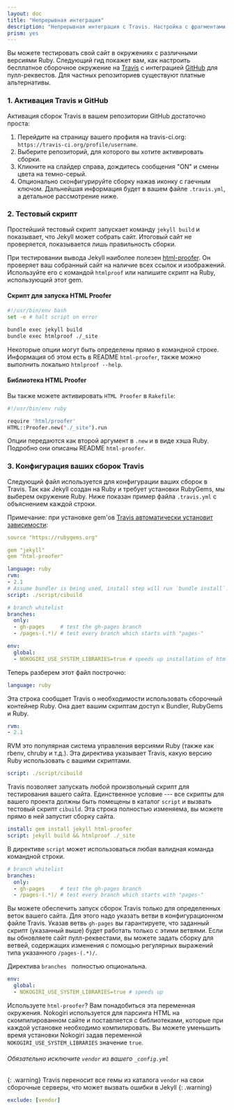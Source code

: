 ```yaml
---
layout: doc
title: "Непрерывная интеграция"
description: "Непрерывная интеграция с Travis. Настройка с фрагментами конфигурационных файлов."
prism: yes
---
```

Вы можете тестировать свой сайт в окружениях с различными версиями Ruby. Следующий гид покажет вам, как настроить бесплатное сборочное окружение на [Travis](https://travis-ci.org/) с интеграцией [GitHub](https://github.com/) для пулл-реквестов. Для частных репозиториев существуют платные альтернативы.

### 1. Активация Travis и GitHub

Активация сборок Travis  в вашем репозитории GitHub достаточно проста:

1. Перейдите на страницу вашего профиля на travis-ci.org: `https://travis-ci.org/profile/username`.
2. Выберите репозиторий, для которого вы хотите активировать сборки.
3. Кликните на слайдер справа, дождитесь сообщения "ON" и смены цвета на темно-серый.
4. Опционально сконфигурируйте сборку нажав иконку с гаечным ключом. Дальнейшая информация будет в вашем файле `.travis.yml`, а  детальное рассмотрение ниже.

### 2. Тестовый скрипт

Простейший тестовый скрипт запускает команду `jekyll build` и  показывает, что Jekyll может собрать сайт. Итоговый сайт не проверяется,  показывается лишь правильность сборки.

При тестировании вывода Jekyll наиболее полезен [html-proofer](https://github.com/gjtorikian/html-proofer). Он проверяет ваш собранный сайт на  наличие всех ссылок и изображений. Используйте его с командой `htmlproof` или напишите скрипт на Ruby, использующий этот gem.

#### Скрипт для запуска HTML Proofer

```bash
#!/usr/bin/env bash
set -e # halt script on error

bundle exec jekyll build
bundle exec htmlproof ./_site
```

Некоторые опции могут быть определены прямо в командной строке. Информация об этом есть в README `html-proofer`, также можно выполнить локально `htmlproof --help`.

#### Библиотека  HTML Proofer

Вы также можете активировать `HTML Proofer` в `Rakefile`:

```bash
#!/usr/bin/env ruby

require 'html/proofer'
HTML::Proofer.new("./_site").run
```

Опции передаются как второй аргумент  в `.new` и в виде хэша Ruby. Подробно они описаны README `html-proofer`.

### 3. Конфигурация ваших сборок Travis

Следующий файл используется для конфигурации ваших сборок в Travis. Так как Jekyll  создан на Ruby и требует установки RubyGems, мы выберем окружение Ruby. Ниже показан пример файла `.travis.yml` с объяснением каждой строки.

Примечание: при установке gem'ов [Travis автоматически установит зависимости](http://docs.travis-ci.com/user/languages/ruby/#Dependency-Management):

```yaml
source "https://rubygems.org"

gem "jekyll"
gem "html-proofer"
```

```yaml
language: ruby
rvm:
- 2.1
# Assume bundler is being used, install step will run `bundle install`.
script: ./script/cibuild

# branch whitelist
branches:
  only:
  - gh-pages     # test the gh-pages branch
  - /pages-(.*)/ # test every branch which starts with "pages-"

env:
  global:
  - NOKOGIRI_USE_SYSTEM_LIBRARIES=true # speeds up installation of html-proofer
```

Теперь разберем этот файл построчно:

```yaml
language: ruby
```

Эта строка сообщает Travis о необходимости использовать сборочный контейнер Ruby. Она дает вашим скриптам доступ к Bundler, RubyGems и Ruby.

```yaml
rvm:
- 2.1
```
RVM это популярная система управления версиями Ruby (также как  rbenv, chruby и т.д.). Эта директива указывает Travis, какую версию Ruby использовать с вашими скриптами.

```yaml
script: ./script/cibuild
```

Travis позволяет запускать любой произвольный скрипт для тестирования вашего сайта. Единственное условие --- все скрипты для вашего проекта должны быть помещены в каталог `script` и вызвать тестовый скрипт `cibuild`. Эта строка полностью изменяема, вы можете прямо в ней запустит сборку сайта.

```yaml
install: gem install jekyll html-proofer
script: jekyll build && htmlproof ./_site
```

В директиве  ` script ` может использоваться любая валидная команда командной строки.

```yaml
# branch whitelist
branches:
  only:
  - gh-pages     # test the gh-pages branch
  - /pages-(.*)/ # test every branch which starts with "pages-"
```

Вы можете обеспечить запуск сборок Travis только для определенных веток вашего сайта. Для этого надо указать ветви в конфигурационном файле Travis. Указав ветвь `gh-pages` вы гарантируете, что заданный скрипт (указанный выше) будет работать только с этими ветвями. Если вы обновляете сайт пулл-реквестами, вы можете задать сборку для ветвей, содержащих изменения с помощью регулярных выражений типа указанного `/pages-(.*)/`.

Директива `branches ` полностью опциональна.

```yaml
env:
  global:
  - NOKOGIRI_USE_SYSTEM_LIBRARIES=true # speeds up
```

Используете `html-proofer`?  Вам понадобиться эта переменная окружения. Nokogiri используется для парсинга HTML на скомпилированном сайте и поставляется с библиотеками, которые при каждой установке необходимо компилировать. Вы можете уменьшить время установки  Nokogiri задав переменной `NOKOGIRI_USE_SYSTEM_LIBRARIES` значение `true`.

###### Обязательно исключите `vendor` из вашего `_config.yml`
{: .warning}
Travis переносит все гемы из каталога `vendor` на свои сборочные серверы, что может вызвать ошибки в Jekyll
{: .warning}

```yaml
exclude: [vendor]
```
